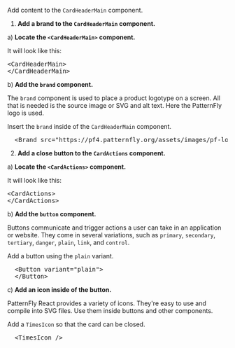 Add content to the `CardHeaderMain` component.

1) <strong>Add a brand to the `CardHeaderMain` component.</strong>

a) <strong>Locate the `<CardHeaderMain>` component.</strong>

It will look like this:

<pre class="file">
&lt;CardHeaderMain&gt;
&lt;/CardHeaderMain&gt;
</pre>

b) <strong>Add the `brand` component.</strong>

The `brand` component is used to place a product logotype on a screen. All that is needed is the source image or SVG and alt text. Here the PatternFly logo is used.

Insert the `brand` inside of the `CardHeaderMain` component.

<pre class="file" data-target="clipboard">
  &lt;Brand src=&quot;https://pf4.patternfly.org/assets/images/pf-logo-small.svg&quot; alt=&quot;Patternfly Logo&quot; /&gt;
</pre>

2) <strong>Add a close button to the `CardActions` component.</strong>

a) <strong>Locate the `<CardActions>` component.</strong>

It will look like this:

<pre class="file">
&lt;CardActions&gt;
&lt;/CardActions&gt;
</pre>

b) <strong>Add the `button` component.</strong>

Buttons communicate and trigger actions a user can take in an application or website. They come in several variations, such as `primary`, `secondary`, `tertiary`, `danger`, `plain`, `link`, and `control`.

Add a button using the `plain` variant.

<pre class="file" data-target="clipboard">
  &lt;Button variant=&quot;plain&quot;&gt;
  &lt;/Button&gt;
</pre>

c) <strong>Add an icon inside of the button.</strong>

PatternFly React provides a variety of icons. They're easy to use and compile into SVG files. Use them inside buttons and other components.

Add a `TimesIcon` so that the card can be closed.

<pre class="file" data-target="clipboard">
  &lt;TimesIcon /&gt;
</pre>

